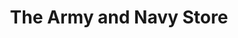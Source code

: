 ---
title: "The Army and Navy Store"
url: /great-yarmouth/the-army-and-navy-store/
shop: outdoor
---
